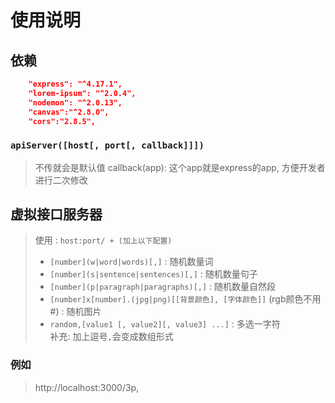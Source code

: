 # 使用说明


## 依赖

```json
	"express": "^4.17.1",
	"lorem-ipsum": "^2.0.4",
	"nodemon": "^2.0.13",
	"canvas":"^2.8.0",
	"cors":"2.8.5",
```

### `apiServer([host[, port[, callback]]])`
> 不传就会是默认值
> callback(app): 这个app就是express的app, 方便开发者进行二次修改

## 虚拟接口服务器
> 使用 : `host:port/ + (加上以下配置)`
>- `[number](w|word|words)[,]` : 随机数量词    
>- `[number](s|sentence|sentences)[,]` : 随机数量句子  
>- `[number](p|paragraph|paragraphs)[,]` : 随机数量自然段  
>- `[number]x[number].(jpg|png)[[背景颜色], [字体颜色]]` (rgb颜色不用#) : 随机图片  
>- `random,[value1 [, value2][, value3] ...]` : 多选一字符  
> 补充: 加上逗号`,`会变成数组形式

### 例如
> http://localhost:3000/3p,